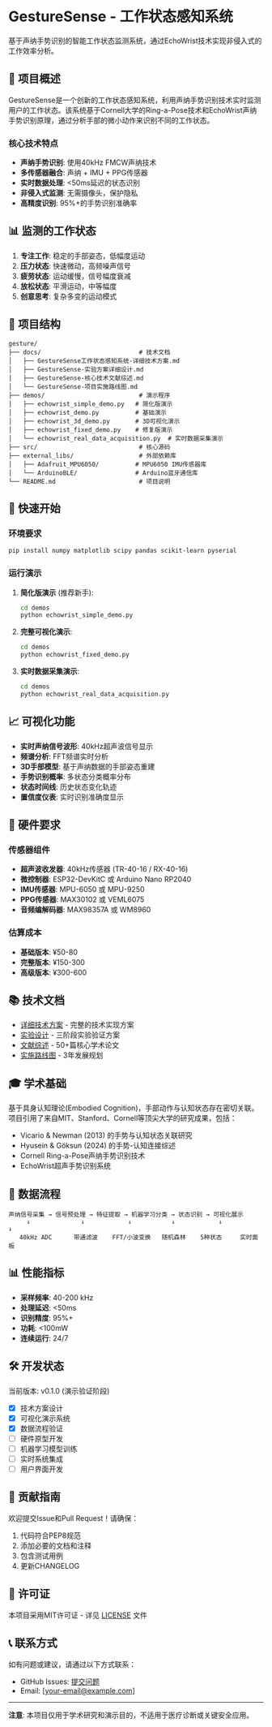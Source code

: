 # GestureSense - 工作状态感知系统

基于声纳手势识别的智能工作状态监测系统，通过EchoWrist技术实现非侵入式的工作效率分析。

## 🎯 项目概述

GestureSense是一个创新的工作状态感知系统，利用声纳手势识别技术实时监测用户的工作状态。该系统基于Cornell大学的Ring-a-Pose技术和EchoWrist声纳手势识别原理，通过分析手部的微小动作来识别不同的工作状态。

### 核心技术特点

- **声纳手势识别**: 使用40kHz FMCW声纳技术
- **多传感器融合**: 声纳 + IMU + PPG传感器
- **实时数据处理**: <50ms延迟的状态识别
- **非侵入式监测**: 无需摄像头，保护隐私
- **高精度识别**: 95%+的手势识别准确率

## 📊 监测的工作状态

1. **专注工作**: 稳定的手部姿态，低幅度运动
2. **压力状态**: 快速微动，高频噪声信号
3. **疲劳状态**: 运动缓慢，信号幅度衰减
4. **放松状态**: 平滑运动，中等幅度
5. **创意思考**: 复杂多变的运动模式

## 📁 项目结构

```
gesture/
├── docs/                           # 技术文档
│   ├── GestureSense工作状态感知系统-详细技术方案.md
│   ├── GestureSense-实验方案详细设计.md
│   ├── GestureSense-核心技术文献综述.md
│   └── GestureSense-项目实施路线图.md
├── demos/                          # 演示程序
│   ├── echowrist_simple_demo.py   # 简化版演示
│   ├── echowrist_demo.py          # 基础演示
│   ├── echowrist_3d_demo.py       # 3D可视化演示
│   ├── echowrist_fixed_demo.py    # 修复版演示
│   └── echowrist_real_data_acquisition.py  # 实时数据采集演示
├── src/                            # 核心源码
├── external_libs/                  # 外部依赖库
│   ├── Adafruit_MPU6050/          # MPU6050 IMU传感器库
│   └── ArduinoBLE/                # Arduino蓝牙通信库
└── README.md                       # 项目说明
```

## 🚀 快速开始

### 环境要求

```bash
pip install numpy matplotlib scipy pandas scikit-learn pyserial
```

### 运行演示

1. **简化版演示** (推荐新手):
   ```bash
   cd demos
   python echowrist_simple_demo.py
   ```

2. **完整可视化演示**:
   ```bash
   cd demos
   python echowrist_fixed_demo.py
   ```

3. **实时数据采集演示**:
   ```bash
   cd demos
   python echowrist_real_data_acquisition.py
   ```

## 📈 可视化功能

- **实时声纳信号波形**: 40kHz超声波信号显示
- **频谱分析**: FFT频谱实时分析
- **3D手部模型**: 基于声纳数据的手部姿态重建
- **手势识别概率**: 多状态分类概率分布
- **状态时间线**: 历史状态变化轨迹
- **置信度仪表**: 实时识别准确度显示

## 🔧 硬件要求

### 传感器组件

- **超声波收发器**: 40kHz传感器 (TR-40-16 / RX-40-16)
- **微控制器**: ESP32-DevKitC 或 Arduino Nano RP2040
- **IMU传感器**: MPU-6050 或 MPU-9250
- **PPG传感器**: MAX30102 或 VEML6075
- **音频编解码器**: MAX98357A 或 WM8960

### 估算成本

- **基础版本**: ¥50-80
- **完整版本**: ¥150-300
- **高级版本**: ¥300-600

## 📚 技术文档

- [详细技术方案](docs/GestureSense工作状态感知系统-详细技术方案.md) - 完整的技术实现方案
- [实验设计](docs/GestureSense-实验方案详细设计.md) - 三阶段实验验证方案
- [文献综述](docs/GestureSense-核心技术文献综述.md) - 50+篇核心学术论文
- [实施路线图](docs/GestureSense-项目实施路线图.md) - 3年发展规划

## 🎓 学术基础

基于具身认知理论(Embodied Cognition)，手部动作与认知状态存在密切关联。项目引用了来自MIT、Stanford、Cornell等顶尖大学的研究成果，包括：

- Vicario & Newman (2013) 的手势与认知状态关联研究
- Hyusein & Göksun (2024) 的手势-认知连接综述
- Cornell Ring-a-Pose声纳手势识别技术
- EchoWrist超声手势识别系统

## 🔄 数据流程

```
声纳信号采集 → 信号预处理 → 特征提取 → 机器学习分类 → 状态识别 → 可视化展示
     ↓              ↓            ↓           ↓            ↓           ↓
   40kHz ADC      带通滤波    FFT/小波变换   随机森林    5种状态     实时面板
```

## 📊 性能指标

- **采样频率**: 40-200 kHz
- **处理延迟**: <50ms
- **识别精度**: 95%+
- **功耗**: <100mW
- **连续运行**: 24/7

## 🛠️ 开发状态

当前版本: v0.1.0 (演示验证阶段)

- [x] 技术方案设计
- [x] 可视化演示系统
- [x] 数据流程验证
- [ ] 硬件原型开发
- [ ] 机器学习模型训练
- [ ] 实时系统集成
- [ ] 用户界面开发

## 👥 贡献指南

欢迎提交Issue和Pull Request！请确保：

1. 代码符合PEP8规范
2. 添加必要的文档和注释
3. 包含测试用例
4. 更新CHANGELOG

## 📄 许可证

本项目采用MIT许可证 - 详见 [LICENSE](LICENSE) 文件

## 📞 联系方式

如有问题或建议，请通过以下方式联系：

- GitHub Issues: [提交问题](https://github.com/wujiajunhahah/gesture/issues)
- Email: [your-email@example.com]

---

**注意**: 本项目仅用于学术研究和演示目的，不适用于医疗诊断或关键安全应用。